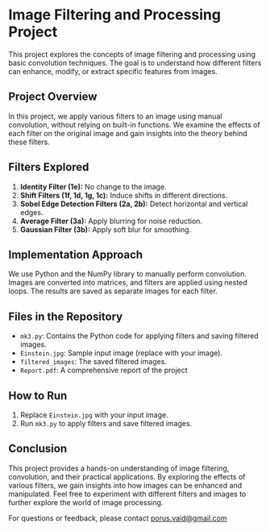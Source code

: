 # Image Filtering and Processing Project

This project explores the concepts of image filtering and processing using basic convolution techniques. The goal is to understand how different filters can enhance, modify, or extract specific features from images.

## Project Overview

In this project, we apply various filters to an image using manual convolution, without relying on built-in functions. We examine the effects of each filter on the original image and gain insights into the theory behind these filters.

## Filters Explored

1. **Identity Filter (1e):** No change to the image.
2. **Shift Filters (1f, 1d, 1g, 1c):** Induce shifts in different directions.
3. **Sobel Edge Detection Filters (2a, 2b):** Detect horizontal and vertical edges.
4. **Average Filter (3a):** Apply blurring for noise reduction.
5. **Gaussian Filter (3b):** Apply soft blur for smoothing.

## Implementation Approach

We use Python and the NumPy library to manually perform convolution. Images are converted into matrices, and filters are applied using nested loops. The results are saved as separate images for each filter.

## Files in the Repository

- `mk3.py`: Contains the Python code for applying filters and saving filtered images.
- `Einstein.jpg`: Sample input image (replace with your image).
- `filtered_images`: The saved filtered images.
- `Report.pdf`: A comprehensive report of the project

## How to Run

1. Replace `Einstein.jpg` with your input image.
2. Run `mk3.py` to apply filters and save filtered images.

## Conclusion

This project provides a hands-on understanding of image filtering, convolution, and their practical applications. By exploring the effects of various filters, we gain insights into how images can be enhanced and manipulated. Feel free to experiment with different filters and images to further explore the world of image processing.

For questions or feedback, please contact porus.vaid@gmail.com

